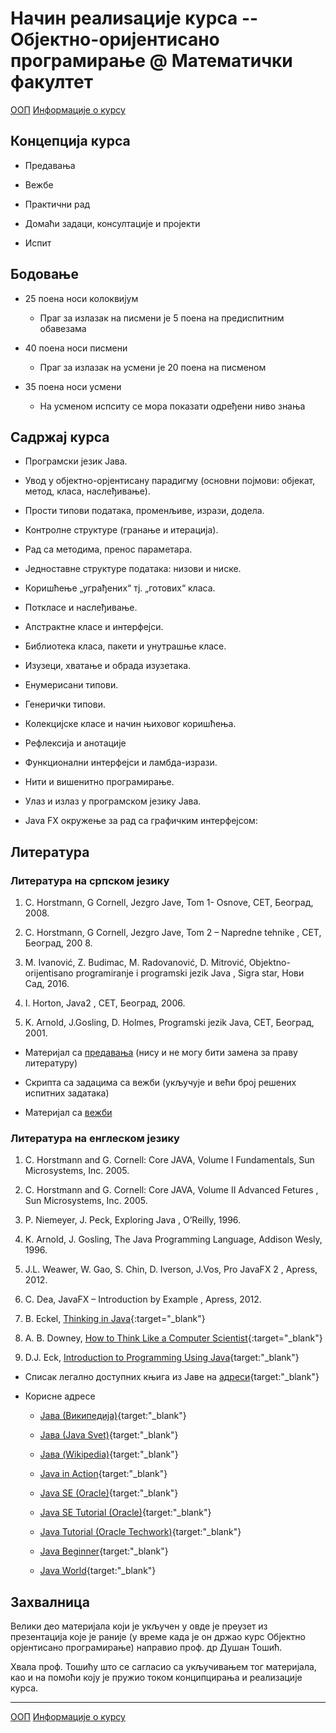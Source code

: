 # Начин реалиѕације курса -- Објектно-оријентисано програмирање @ Математички факултет

[ООП](../README.md) [Информације о курсу](README.md)

## Концепција курса

- Предавања

- Вежбе

- Практични рад

- Домаћи задаци, консултације и пројекти

- Испит

## Бодовање

- 25 поена носи колоквијум

  - Праг за излазак на писмени је 5 поена на предиспитним обавезама

- 40 поена носи писмени

  - Праг за излазак на усмени је 20 поена на писменом

- 35 поена носи усмени

  - На усменом испситу се мора показати одређени ниво знања

## Садржај курса

- Програмски језик Јава.

- Увод у објектно-орјентисану парадигму (основни појмови: објекат, метод, класа, наслеђивање).

- Прости типови података, променљиве, изрази, додела.

- Контролне структуре (гранање и итерација).

- Рад са методима, пренос параметара.

- Једноставне структуре података: низови и ниске.

- Коришћење „уграђених“ тј. „готових“ класа.

- Поткласе и наслеђивање.

- Апстрактне класе и интерфејси.

- Библиотека класа, пакети и унутрашње класе.

- Изузеци, хватање и обрада изузетака.

- Енумерисани типови.

- Генерички типови.

- Колекцијске класе и начин њиховог коришћења.

- Рефлексија и анотације

- Функционални интерфејси и ламбда-изрази.

- Нити и вишенитно програмирање.

- Улаз и излаз у програмском језику Јава.

- Java FX окружење за рад са графичким интерфејсом:

## Литература

### Литература на српском језику

1. C. Horstmann, G Cornell, Jezgro Jave, Tom 1- Оsnove, CET, Београд, 2008.

2. C. Horstmann, G Cornell, Jezgro Jave, Tom 2 – Napredne tehnike , CET, Београд, 200 8.

3. M. Ivanović, Z. Budimac, M. Radovanović, D. Mitrović, Objektno-orijentisano programiranje i programski jezik Java , Sigra star, Нови Сад, 2016.

4. I. Horton, Java2 , CET, Београд, 2006.

5. K. Arnold, J.Gosling, D. Holmes, Programski jezik Java, CET, Београд, 2001.

- Материјал са [предавања](../predavanja/README.md) (нису и не могу бити замена за праву литературу)

- Скрипта са задацима са вежби (укључује и већи број решених испитних задатака)

- Материјал са [вежби](../vezbe/README.md)

### Литература на енглеском језику

1. C. Horstmann and G. Cornell: Core JAVA, Volume I Fundamentals, Sun Microsystems, Inc. 2005.

2. C. Horstmann and G. Cornell: Core JAVA, Volume II Advanced Fetures , Sun Microsystems, Inc. 2005.

3. P. Niemeyer, J. Peck, Exploring Java , O’Reilly, 1996.

4. K. Arnold, J. Gosling, The Java Programming Language, Addison Wesly, 1996.

5. J.L. Weawer, W. Gao, S. Chin, D. Iverson, J.Vos, Pro JavaFX 2 , Apress, 2012.

6. C. Dea, JavaFX – Introduction by Example , Apress, 2012.

7. B. Eckel, [Thinking in Java](https://archive.org/details/TIJ4CcR1/page/n3){:target="_blank"}

8. А. B. Downey, [How to Think Like a Computer Scientist](http://www.vias.org/javacourse/){:target="_blank"}

9. D.J. Eck, [Introduction to Programming Using Java](http://math.hws.edu/javanotes/){target:"_blank"}

- Списак легално доступних књига из Јаве на [адреси](http://www.computer-books.us/java.php){target:"_blank"}

- Корисне адресе

  - [Јава (Википедија)](http://sr.wikipedia.org/sr/Јава_(програмски_језик)){target:"_blank"}
  
  - [Јавa (Java Svet)](http://javasvet.rs/doc/40/uskocite-u-javu.html){target:"_blank"}
  
  - [Јава (Wikipedia)](http://en.wikipedia.org/wiki/Java_(programming_language)){target:"_blank"}
  
  - [Java in Action](http://www.java.com/en/java_in_action/){target:"_blank"}
  
  - [Java SE (Oracle)](http://docs.oracle.com/javase/tutorial/){target:"_blank"}
  
  - [Java SE Tutorial (Oracle)](http://docs.oracle.com/javase/tutorial/java/index.html){target:"_blank"}
  
  - [Java Tutorial (Oracle Techwork)](]http://www.oracle.com/technetwork/java/index.html){target:"_blank"}
  
  - [Java Beginner](http://www.javabeginner.com/){target:"_blank"}
  
  - [Java World](http://www.javaworld.com/){target:"_blank"}

## Захвалница

Велики део материјала који је укључен у овде је преузет из презентација које је раније (у време када је он
држао курс Објектно орјентисано програмирање) направио проф. др Душан Тошић.

Хвала проф. Тошићу што се сагласио са укључивањем тог материјала, као и на помоћи коју је пружио током конципцирања и реализације курса.

---

[ООП](../README.md) [Информације о курсу](README.md)
